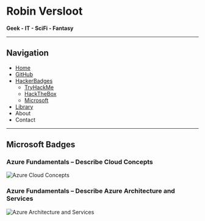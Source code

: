 # Robin Versloot

**Geek - IT - SciFi - Fantasy**

---

## Navigation

- [Home](index.html)
- [GitHub](https://github.com/RobinV87)
- [HackerBadges](badgespage.html)
  - [TryHackMe](tryhackmebadges.html)
  - [HackTheBox](hacktheboxbadges.html)
  - [Microsoft](microsoft.html)
- [Library](not_found.html)
- About  
- Contact  

---

## Microsoft Badges

### Azure Fundamentals – Describe Cloud Concepts  
![Azure Cloud Concepts](https://learn.microsoft.com/training/achievements/microsoft-azure-fundamentals-describe-cloud-concepts.svg)

### Azure Fundamentals – Describe Azure Architecture and Services  
![Azure Architecture and Services](https://learn.microsoft.com/en-us/training/achievements/azure-fundamentals-describe-azure-architecture-services.svg)
